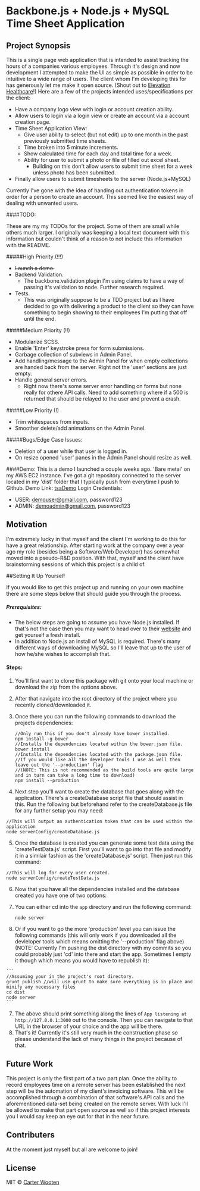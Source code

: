 # Backbone.js + Node.js + MySQL Time Sheet Application

## Project Synopsis

This is a single page web application that is intended to assist tracking the hours of a companies various employees. Through it's design and now development I attempted to make the UI as simple as possible in order to be intuitive to a wide range of users. The client whom I'm developing this for has generously let me make it open source. (Shout out to [Elevation Healthcare](http://www.elevationhealthcare.com/)!) Here are a few of the projects intended uses/specifications per the client:
+ Have a company logo view with login or account creation ability.
+ Allow users to login via a login view or create an account via a account creation page.
+ Time Sheet Application View:
  + Give user ability to select (but not edit) up to one month in the past previously submitted time sheets.
  + Time broken into 5 minute increments.
  + Show calculated time for each day and total time for a week.
  + Ability for user to submit a photo or file of filled out excel sheet.
    + Building on this don't allow users to submit time sheet for a week unless photo has been submitted.
+ Finally allow users to submit timesheets to the server (Node.js+MySQL)

Currently I've gone with the idea of handing out authentication tokens in order for a person to create an account. This seemed like the easiest way of dealing with unwanted users.

####TODO:

These are my my TODOs for the project. Some of them are small while others much larger. I originally was keeping a local text document with this information but couldn't think of a reason to not include this information with the README.

#####High Priority (!!!)
+ ~~Launch a demo.~~
+ Backend Validation.
  + The backbone.validation plugin I'm using claims to have a way of passing it's validation to node. Further research required.
+ Tests.
  + This was originally suppose to be a TDD project but as I have decided to go with delivering a product to the client so they can have something to begin showing to their employees I'm putting that off until the end.

#####Medium Priority (!!)
+ Modularize SCSS.
+ Enable 'Enter' keystroke press for form submissions.
+ Garbage collection of subviews in Admin Panel.
+ Add handling/message to the Admin Panel for when empty collections are handed back from the server. Right not the 'user' sections are just empty.
+ Handle general server errors.
  + Right now there's some server error handling on forms but none really for othere API calls. Need to add something where if a 500 is returned that should be relayed to the user and prevent a crash.

#####Low Priority (!)
+ Trim whitespaces from inputs.
+ Smoother delete/add animations on the Admin Panel.

#####Bugs/Edge Case Issues:
+ Deletion of a user while that user is logged in.
+ On resize opened 'user' panes in the Admin Panel should resize as well.

####Demo:
This is a demo I launched a couple weeks ago. 'Bare metal' on my AWS EC2 instance. I've got a git repository connected to the server located in my 'dist' folder that I typically push from everytime I push to Github.
Demo Link: [tsaDemo](http://tsaDemo.clwproductions.com)
Login Credentials:
+ USER: demouser@gmail.com, password123
+ ADMIN: demoadmin@gmail.com, password123

## Motivation

I'm extremely lucky in that myself and the client I'm working to do this for have a great relationship. After starting work at the company over a year ago my role (besides being a Software/Web Developer) has somewhat moved into a pseudo-R&D position. With that, myself and the client have brainstorming sessions of which this project is a child of.

##Setting It Up Yourself

If you would like to get this project up and running on your own machine there are some steps below that should guide you through the process.
##### Prerequisites:

* The below steps are going to assume you have Node.js installed. If that's not the case then you may want to head over to their [website](https://nodejs.org/en/) and get yourself a fresh install.
* In addition to Node.js an install of MySQL is required. There's many different ways of downloading MySQL so I'll leave that up to the user of how he/she wishes to accomplish that.

#### Steps:
1. You'll first want to clone this package with git onto your local machine or download the zip from the options above.

2. After that navigate into the root directory of the project where you recently cloned/downloaded it.

3. Once there you can run the following commands to download the projects dependencies:

    ```
    //Only run this if you don't already have bower installed.
    npm install -g bower
    //Installs the dependencies located within the bower.json file.
    bower install
    //Installs the dependencies located with the package.json file.
    //If you would like all the developer tools I use as well then leave out the '--production' flag
    //(NOTE: This is not recommended as the build tools are quite large and in turn can take a long time to download)
    npm install --production
    ```
4. Next step you'll want to create the database that goes along with the application. There's a createDatabase script file that should assist in this. Run the following but beforehand refer to the createDatabase.js file for any further setup you may need:

  ```
  //This will output an authentication token that can be used within the application
  node serverConfig/createDatabase.js
  ```

5. Once the database is created you can generate some test data using the 'createTestData.js' script. First you'll want to go into that file and modify it in a similair fashion as the 'createDatabase.js' script. Then just run this command:


  ```
  //This will log for every user created.
  node serverConfig/createTestData.js
  ```

6. Now that you have all the dependencies installed and the database created you have one of two options:
  1. You can either cd into the ```app``` directory and run the following command:

      ```node server```

  2. Or if you want to go the more 'production' level you can issue the following commands (this will only work if you downloaded all the devleloper tools which means omitting the '--production' flag above)(NOTE: Currently I'm pushing the dist directory with my commits so you could probably just 'cd' into there and start the app. Sometimes I empty it though which means you would have to republish it):

    ```
    //Assuming your in the project's root directory.
    grunt publish //will use grunt to make sure everything is in place and minify any necessary files
    cd dist
    node server
    ```

7. The above should print something along the lines of ```App listening at http://127.0.0.1:3000``` out to the console. Then you can navigate to that URL in the browser of your choice and the app will be there.
8. That's it! Currently it's still very much in the construction phase so please understand the lack of many things in the project because of that.

## Future Work

This project is only the first part of a two part plan. Once the ability to record employees time on a remote server has been established the next step will be the automation of my client's invoicing software. This will be accomplished through a combination of that software's API calls and the aforementioned data-set being created on the remote server. With luck I'll be allowed to make that part open source as well so if this project interests you I would say keep an eye out for that in the near future.

## Contributers

At the moment just myself but all are welcome to join!

## License

MIT © [Carter Wooten](http://clwproductions.com)
